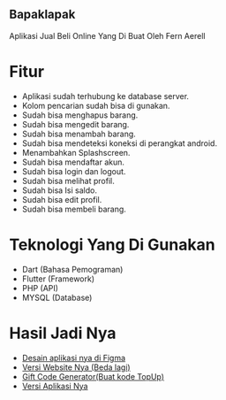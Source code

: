 ## Bapaklapak

Aplikasi Jual Beli Online Yang Di Buat Oleh Fern Aerell

# Fitur
- Aplikasi sudah terhubung ke database server.
- Kolom pencarian sudah bisa di gunakan.
- Sudah bisa menghapus barang.
- Sudah bisa mengedit barang.
- Sudah bisa menambah barang.
- Sudah bisa mendeteksi koneksi di perangkat android.
- Menambahkan Splashscreen.
- Sudah bisa mendaftar akun.
- Sudah bisa login dan logout.
- Sudah bisa melihat profil.
- Sudah bisa Isi saldo.
- Sudah bisa edit profil.
- Sudah bisa membeli barang.

# Teknologi Yang Di Gunakan
- Dart (Bahasa Pemograman)
- Flutter (Framework)
- PHP (API)
- MYSQL (Database)

# Hasil Jadi Nya
- [Desain aplikasi nya di Figma](https://www.figma.com/file/3SwRF8iGlktldU1lxJ1dBL/BapakLapak-Apps?node-id=0%3A1)
- [Versi Website Nya (Beda lagi)](https://bapaklapak.000webhostapp.com)
- [Gift Code Generator(Buat kode TopUp)](https://bapaklapak.000webhostapp.com/gift_code_generator.php)
- [Versi Aplikasi Nya](https://drive.google.com/file/d/1uwSPD4TlxhEyYg1PxhOottd3S2_PDEhQ/view?usp=share_link)